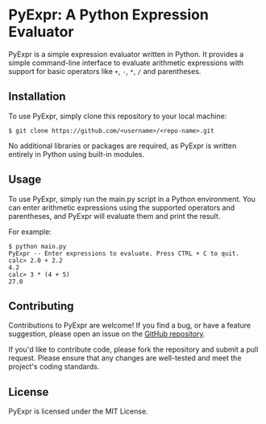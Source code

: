 # PyExpr: A Python Expression Evaluator
PyExpr is a simple expression evaluator written in Python. It provides a simple command-line interface to evaluate arithmetic expressions with support for basic operators like `+`, `-`, `*`, `/` and parentheses.

## Installation
To use PyExpr, simply clone this repository to your local machine:

```
$ git clone https://github.com/<username>/<repo-name>.git
```

No additional libraries or packages are required, as PyExpr is written entirely in Python using built-in modules.

## Usage
To use PyExpr, simply run the main.py script in a Python environment. You can enter arithmetic expressions using the supported operators and parentheses, and PyExpr will evaluate them and print the result.

For example:

```
$ python main.py
PyExpr -- Enter expressions to evaluate. Press CTRL + C to quit.
calc> 2.0 + 2.2
4.2
calc> 3 * (4 + 5)
27.0
```

## Contributing
Contributions to PyExpr are welcome! If you find a bug, or have a feature suggestion, please open an issue on the [GitHub repository](https://github.com/aniekandan/pyexpr).

If you'd like to contribute code, please fork the repository and submit a pull request. Please ensure that any changes are well-tested and meet the project's coding standards.

## License
PyExpr is licensed under the MIT License.
